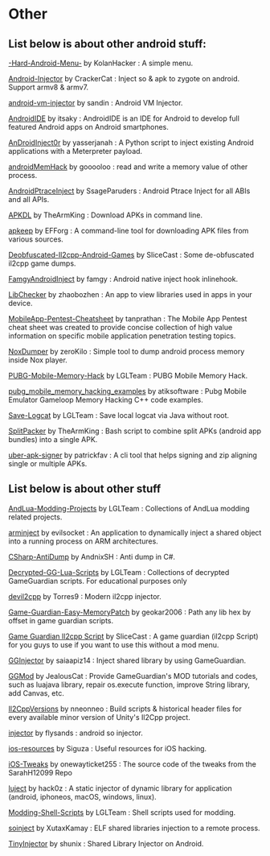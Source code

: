 # Other

## List below is about other android stuff:

[-Hard-Android-Menu-](https://github.com/KolanHacker/-Hard-Android-Menu-) by KolanHacker : A simple menu.

[Android-Injector](https://github.com/CrackerCat/Android-Injector) by CrackerCat : Inject so & apk to zygote on android. Support armv8 & armv7.

[android-vm-injector](https://github.com/sandin/android-vm-injector) by sandin : Android VM Injector.

[AndroidIDE](https://github.com/itsaky/AndroidIDE) by itsaky : AndroidIDE is an IDE for Android to develop full featured Android apps on Android smartphones.

[AnDroidInject0r](https://github.com/yasserjanah/AnDroidInject0r) by yasserjanah : A Python script to inject existing Android applications with a Meterpreter payload.

[androidMemHack](https://github.com/gooooloo/androidMemHack) by gooooloo : read and write a memory value of other process.

[AndroidPtraceInject](https://github.com/SsageParuders/AndroidPtraceInject) by SsageParuders : Android Ptrace Inject for all ABIs and all APIs.

[APKDL](https://github.com/TheArmKing/APKDL) by TheArmKing : Download APKs in command line.

[apkeep](https://github.com/EFForg/apkeep) by EFForg : A command-line tool for downloading APK files from various sources.

[Deobfuscated-Il2cpp-Android-Games](https://github.com/SliceCast/Deobfuscated-Il2cpp-Android-Games) by SliceCast : Some de-obfuscated il2cpp game dumps.

[FamgyAndroidInject](https://github.com/famgy/FamgyAndroidInject) by famgy : Android native inject hook inlinehook.

[LibChecker](https://github.com/zhaobozhen/LibChecker) by zhaobozhen : An app to view libraries used in apps in your device.

[MobileApp-Pentest-Cheatsheet](https://github.com/tanprathan/MobileApp-Pentest-Cheatsheet) by tanprathan : The Mobile App Pentest cheat sheet was created to provide concise collection of high value information on specific mobile application penetration testing topics.

[NoxDumper](https://github.com/zeroKilo/NoxDumper) by zeroKilo : Simple tool to dump android process memory inside Nox player.

[PUBG-Mobile-Memory-Hack](https://github.com/LGLTeam/PUBG-Mobile-Memory-Hack) by LGLTeam : PUBG Mobile Memory Hack.

[pubg_mobile_memory_hacking_examples](https://github.com/atiksoftware/pubg_mobile_memory_hacking_examples) by atiksoftware : Pubg Mobile Emulator Gameloop Memory Hacking C++ code examples.

[Save-Logcat](https://github.com/LGLTeam/Save-Logcat) by LGLTeam : Save local logcat via Java without root.

[SplitPacker](https://github.com/TheArmKing/SplitPacker) by TheArmKing : Bash script to combine split APKs (android app bundles) into a single APK.

[uber-apk-signer](https://github.com/patrickfav/uber-apk-signer/) by patrickfav : A cli tool that helps signing and zip aligning single or multiple APKs.

## List below is about other stuff

[AndLua-Modding-Projects](https://github.com/LGLTeam/AndLua-Modding-Projects) by LGLTeam : Collections of AndLua modding related projects.

[arminject](https://github.com/evilsocket/arminject) by evilsocket : An application to dynamically inject a shared object into a running process on ARM architectures.

[CSharp-AntiDump](https://github.com/AndnixSH/CSharp-AntiDump) by AndnixSH : Anti dump in C#.

[Decrypted-GG-Lua-Scripts](https://github.com/LGLTeam/Decrypted-GG-Lua-Scripts) by LGLTeam : Collections of decrypted GameGuardian scripts. For educational purposes only

[devil2cpp](https://github.com/Torres9/devil2cpp) by Torres9 : Modern il2cpp injector.

[Game-Guardian-Easy-MemoryPatch](https://github.com/geokar2006/Game-Guardian-Easy-MemoryPatch) by geokar2006 : Path any lib hex by offset in game guardian scripts.

[Game Guardian Il2cpp Script](https://github.com/SliceCast/Game-Guardian-Il2cpp-Script-) by SliceCast : A game guardian (il2cpp Script) for you guys to use if you want to use this without a mod menu.

[GGInjector](https://github.com/saiaapiz14/GGInjector) by saiaapiz14 : Inject shared library by using GameGuardian.

[GGMod](https://github.com/JealousCat/GGMod) by JealousCat : Provide GameGuardian's MOD tutorials and codes, such as luajava library, repair os.execute function, improve String library, add Canvas, etc.

[Il2CppVersions](https://github.com/nneonneo/Il2CppVersions) by nneonneo : Build scripts & historical header files for every available minor version of Unity's Il2Cpp project.

[injector](https://github.com/flysands/injector) by flysands : android so injector.

[ios-resources](https://github.com/Siguza/ios-resources) by Siguza : Useful resources for iOS hacking.

[iOS-Tweaks](https://github.com/onewayticket255/iOS-Tweaks) by onewayticket255 : The source code of the tweaks from the SarahH12099 Repo

[luject](https://github.com/hack0z/luject) by hack0z : A static injector of dynamic library for application (android, iphoneos, macOS, windows, linux).

[Modding-Shell-Scripts](https://github.com/LGLTeam/Modding-Shell-Scripts) by LGLTeam : Shell scripts used for modding.

[soinject](https://github.com/XutaxKamay/soinject) by XutaxKamay : ELF shared libraries injection to a remote process.

[TinyInjector](https://github.com/shunix/TinyInjector) by shunix : Shared Library Injector on Android.
